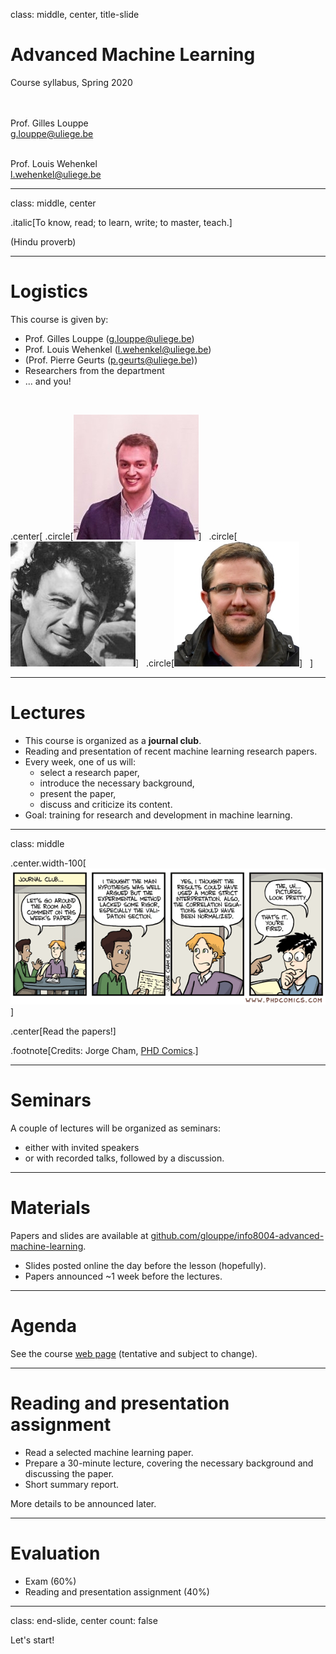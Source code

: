 class: middle, center, title-slide

# Advanced Machine Learning

Course syllabus, Spring 2020

<br><br>
Prof. Gilles Louppe<br>
[g.louppe@uliege.be](g.louppe@uliege.be)<br><br>

Prof. Louis Wehenkel<br>
[l.wehenkel@uliege.be](l.wehenkel@uliege.be)

---

class: middle, center

.italic[To know, read; to learn, write; to master, teach.]

(Hindu proverb)

---

# Logistics

This course is given by:
- Prof. Gilles Louppe ([g.louppe@uliege.be](mailto:g.louppe@uliege.be))
- Prof. Louis Wehenkel ([l.wehenkel@uliege.be](l.wehenkel@uliege.be))
- (Prof. Pierre Geurts ([p.geurts@uliege.be](p.geurts@uliege.be)))
- Researchers from the department
- ... and you!

<br>

.center[
.circle[![](figures/outline/gilles.jpg)] &nbsp;
.circle[![](figures/outline/louis.jpg)] &nbsp;
.circle[![](figures/outline/pierre.jpg)] &nbsp;
]

---

# Lectures

- This course is organized as a **journal club**.
- Reading and presentation of recent machine learning research papers.
- Every week, one of us will:
    - select a research paper,
    - introduce the necessary background,
    - present the paper,
    - discuss and criticize its content.
- Goal: training for research and development in machine learning.

---

class: middle

.center.width-100[![](figures/outline/phd011108s.gif)]

.center[Read the papers!]

.footnote[Credits: Jorge Cham, [PHD Comics](http://phdcomics.com/comics/archive.php?comicid=963).]

---

# Seminars

A couple of lectures will be organized as seminars:
- either with invited speakers
- or with recorded talks, followed by a discussion.

---

# Materials

Papers and slides are available at [github.com/glouppe/info8004-advanced-machine-learning](https://github.com/glouppe/info8004-advanced-machine-learning).
- Slides posted online the day before the lesson (hopefully).
- Papers announced ~1 week before the lectures.

---

# Agenda

See the course [web page](https://github.com/glouppe/info8004-advanced-machine-learning) (tentative and subject to change).

---

# Reading and presentation assignment

- Read a selected machine learning paper.
- Prepare a 30-minute lecture, covering the necessary background and discussing the paper.
- Short summary report.

More details to be announced later.

---

# Evaluation

- Exam (60%)
- Reading and presentation assignment (40%)

---

class: end-slide, center
count: false

Let's start!
